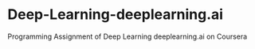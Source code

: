 # Deep-Learning-deeplearning.ai
Programming Assignment of Deep Learning deeplearning.ai on Coursera

